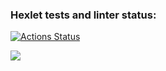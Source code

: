 ### Hexlet tests and linter status:
[![Actions Status](https://github.com/AVmyasoedov88/frontend-project-lvl1/workflows/hexlet-check/badge.svg)](https://github.com/AVmyasoedov88/frontend-project-lvl1/actions)

<a href="https://codeclimate.com/github/AVmyasoedov88/frontend-project-lvl1/maintainability"><img src="https://api.codeclimate.com/v1/badges/349dcbffc69ca823cdca/maintainability" /></a>






